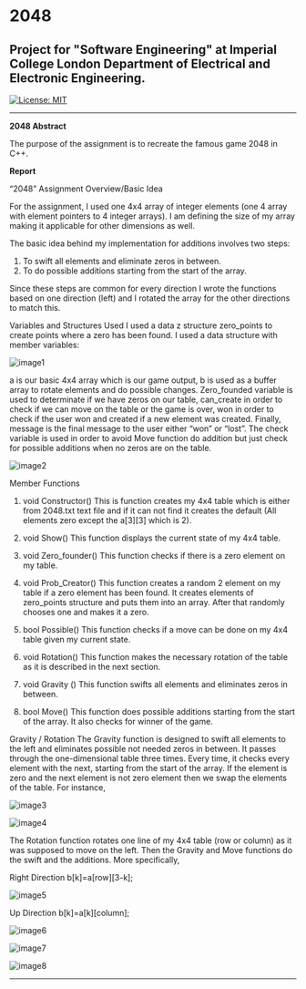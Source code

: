 # **2048**

## Project for "Software Engineering" at Imperial College London Department of Electrical and Electronic Engineering.

[![License: MIT](https://img.shields.io/badge/License-MIT-yellow.svg)](https://opensource.org/licenses/MIT)

---

[//]: # (Images)

[image1]: ./images/Image1.png "Image 1"
[image2]: ./images/Image2.png "Image 2"
[image3]: ./images/Image3.png "Image 3"
[image4]: ./images/Image4.png "Image 4"
[image5]: ./images/Image5.png "Image 5"
[image6]: ./images/Image6.png "Image 6"
[image7]: ./images/Image7.png "Image 7"
[image8]: ./images/Image8.png "Image 8"


**2048 Abstract**

The purpose of the assignment is to recreate the famous game 2048 in C++.

**Report**

“2048” Assignment Overview/Basic Idea

For the assignment, I used one 4x4 array of integer elements (one 4 array with element pointers to 4 integer arrays). I am defining the size of my array making it applicable for other dimensions as well.

The basic idea behind my implementation for additions involves two steps:
1) To swift all elements and eliminate zeros in between.
2) To do possible additions starting from the start of the array.

Since these steps are common for every direction I wrote the functions based on one direction (left) and I rotated the array for the other directions to match this.

Variables and Structures Used
I used a data z structure zero_points to create points where a zero has been found. I used a data structure with member variables:

![image1]

a is our basic 4x4 array which is our game output, b is used as a buffer array to rotate elements and do possible changes. Zero_founded variable is used to determinate if we have zeros on our table, can_create in order to check if we can move on the table or the game is over, won in order to check if the user won and created if a new element was created. Finally, message is the final message to the user either “won” or “lost”. The check variable is used in order to avoid Move function do addition but just check for possible additions when no zeros are on the table.

![image2]

Member Functions

1) void Constructor()
This is function creates my 4x4 table which is either from 2048.txt text file and if it can not find it creates the default (All elements zero except the a[3][3] which is 2).

2) void Show()
This function displays the current state of my 4x4 table.

3) void Zero_founder()
This function checks if there is a zero element on my table.

4) void Prob_Creator()
This function creates a random 2 element on my table if a zero element has been found. It creates elements of zero_points structure and puts them into an array. After that randomly chooses one and makes it a zero.

5) bool Possible()
This function checks if a move can be done on my 4x4 table given my current state.

6) void Rotation()
This function makes the necessary rotation of the table as it is described in the next section.

7) void Gravity ()
This function swifts all elements and eliminates zeros in between.

8) bool Move()
This function does possible additions starting from the start of the array. It also checks for winner of the game.

Gravity / Rotation
The Gravity function is designed to swift all elements to the left and eliminates possible not needed zeros in between. It passes through the one-dimensional table three times. Every time, it checks every element with the next, starting from the start of the array. If the element is zero and the next element is not zero element then we swap the elements of the table. For instance,

![image3]

![image4]

The Rotation function rotates one line of my 4x4 table (row or column) as it was supposed to move on the left. Then the Gravity and Move functions do the swift and the additions. More specifically,

Right Direction b[k]=a[row][3-k];

![image5]


Up Direction b[k]=a[k][column];

![image6]

![image7]

![image8]

---


